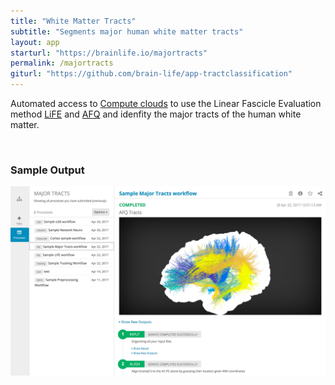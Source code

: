 ```yaml
---
title: "White Matter Tracts"
subtitle: "Segments major human white matter tracts"
layout: app
starturl: "https://brainlife.io/majortracts"
permalink: /majortracts
giturl: "https://github.com/brain-life/app-tractclassification"
---
```


Automated access to [Compute clouds](https://jetstream-cloud.org) to use the Linear Fascicle Evaluation method [LiFE](http://francopestilli.github.io/life/) and [AFQ](https://web.stanford.edu/group/vista/cgi-bin/wiki/index.php/AFQ) and idenfity the major tracts of the human white matter.

<br>
<h3>Sample Output</h3>
<center>
<img src="/images/screenshots/majortracts-output.png" class="screenshot">
</center>
<br>

